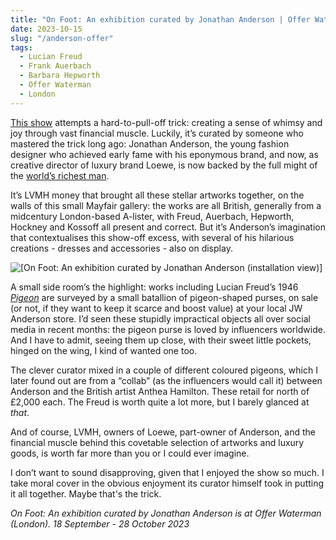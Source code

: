 ```yaml
---
title: "On Foot: An exhibition curated by Jonathan Anderson | Offer Waterman"
date: 2023-10-15
slug: "/anderson-offer"
tags:
  - Lucian Freud
  - Frank Auerbach
  - Barbara Hepworth
  - Offer Waterman
  - London 
---
```


[This show](https://www.waterman.co.uk/exhibitions/87-on-foot-an-exhibition-curated-by-jonathan-anderson/) attempts a hard-to-pull-off trick: creating a sense of whimsy and joy through vast financial muscle. Luckily, it’s curated by someone who mastered the trick long ago: Jonathan Anderson, the young fashion designer who achieved early fame with his eponymous brand, and now, as creative director of luxury brand Loewe, is now backed by the full might of the [world’s richest man](https://www.forbes.com/sites/kerryadolan/2023/04/04/the-worlds-richest-person-2023/).

It’s LVMH money that brought all these stellar artworks together, on the walls of this small Mayfair gallery: the works are all British, generally from a midcentury London-based A-lister, with Freud, Auerbach, Hepworth, Hockney and Kossoff all present and correct. But it’s Anderson’s imagination that contextualises this show-off excess, with several of his hilarious creations - dresses and accessories - also on display.

![[On Foot: An exhibition curated by Jonathan Anderson (installation view)]](/anderson-offer-1.jpeg)

A small side room’s the highlight: works including Lucian Freud’s 1946 *[Pigeon](https://www.waterman.co.uk/exhibitions/87/works/images1441/)* are surveyed by a small batallion of pigeon-shaped purses, on sale (or not, if they want to keep it scarce and boost value) at your local JW Anderson store. I’d seen these stupidly impractical objects all over social media in recent months: the pigeon purse is loved by influencers worldwide. And I have to admit, seeing them up close, with their sweet little pockets, hinged on the wing, I kind of wanted one too.

The clever curator mixed in a couple of different coloured pigeons, which I later found out are from a “collab” (as the influencers would call it) between Anderson and the British artist Anthea Hamilton. These retail for north of £2,000 each. The Freud is worth quite a lot more, but I barely glanced at *that*.

And of course, LVMH, owners of Loewe, part-owner of Anderson, and the financial muscle behind this covetable selection of artworks and luxury goods, is worth far more than you or I could ever imagine. 

I don’t want to sound disapproving, given that I enjoyed the show so much. I take moral cover in the obvious enjoyment its curator himself took in putting it all together. Maybe that's the trick.

*On Foot: An exhibition curated by Jonathan Anderson is at Offer Waterman (London). 18 September - 28 October 2023*
